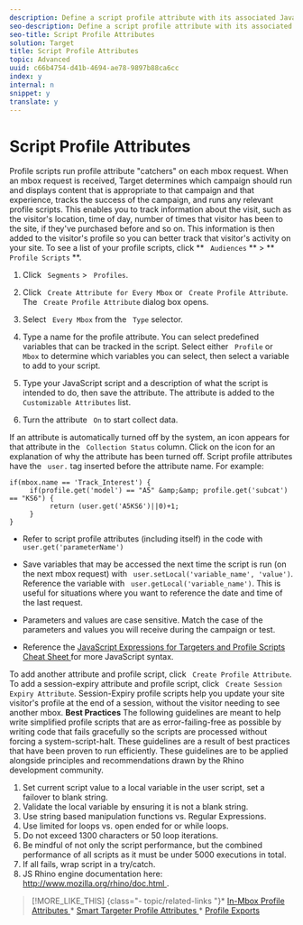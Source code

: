 ```yaml
---
description: Define a script profile attribute with its associated JavaScript code snippet on the Profile Attributes page.
seo-description: Define a script profile attribute with its associated JavaScript code snippet on the Profile Attributes page.
seo-title: Script Profile Attributes
solution: Target
title: Script Profile Attributes
topic: Advanced
uuid: c66b4754-d41b-4694-ae78-9897b88ca6cc
index: y
internal: n
snippet: y
translate: y
---
```


# Script Profile Attributes

Profile scripts run profile attribute "catchers" on each mbox request. When an mbox request is received, Target determines which campaign should run and displays content that is appropriate to that campaign and that experience, tracks the success of the campaign, and runs any relevant profile scripts. This enables you to track information about the visit, such as the visitor's location, time of day, number of times that visitor has been to the site, if they've purchased before and so on. This information is then added to the visitor's profile so you can better track that visitor's activity on your site.
To see a list of your profile scripts, click ** ` Audiences` ** > ** ` Profile Scripts` **. 

1. Click ` Segments` > ` Profiles`.
1. Click ` Create Attribute for Every Mbox` or ` Create Profile Attribute`. The ` Create Profile Attribute` dialog box opens. 

1. Select ` Every Mbox` from the ` Type` selector.
1. Type a name for the profile attribute. You can select predefined variables that can be tracked in the script. Select either ` Profile` or ` Mbox` to determine which variables you can select, then select a variable to add to your script. 

1. Type your JavaScript script and a description of what the script is intended to do, then save the attribute. The attribute is added to the ` Customizable Attributes` list. 

1. Turn the attribute ` On` to start collect data.

If an attribute is automatically turned off by the system, an icon appears for that attribute in the ` Collection Status` column. Click on the icon for an explanation of why the attribute has been turned off. 
Script profile attributes have the ` user.` tag inserted before the attribute name. For example: 

```
if(mbox.name == 'Track_Interest') { 
     if(profile.get('model') == "A5" &amp;&amp; profile.get('subcat') == "KS6") { 
          return (user.get('A5KS6')||0)+1; 
     } 
}
```


* Refer to script profile attributes (including itself) in the code with ` user.get('parameterName')`
* Save variables that may be accessed the next time the script is run (on the next mbox request) with ` user.setLocal('variable_name', 'value')`. Reference the variable with ` user.getLocal('variable_name')`. This is useful for situations where you want to reference the date and time of the last request. 

* Parameters and values are case sensitive. Match the case of the parameters and values you will receive during the campaign or test.

* Reference the [ JavaScript Expressions for Targeters and Profile Scripts Cheat Sheet ](http://marketing.adobe.com/resources/help/en_US/tnt/pdf/js_expression_cheat_sheet.pdf) for more JavaScript syntax.

To add another attribute and profile script, click ` Create Profile Attribute`. 
To add a session-expiry attribute and profile script, click ` Create Session Expiry Attribute`. Session-Expiry profile scripts help you update your site visitor's profile at the end of a session, without the visitor needing to see another mbox. 
**Best Practices** 
The following guidelines are meant to help write simplified profile scripts that are as error-failing-free as possible by writing code that fails gracefully so the scripts are processed without forcing a system-script-halt. These guidelines are a result of best practices that have been proven to run efficiently. These guidelines are to be applied alongside principles and recommendations drawn by the Rhino development community.

1. Set current script value to a local variable in the user script, set a failover to blank string.
1. Validate the local variable by ensuring it is not a blank string.
1. Use string based manipulation functions vs. Regular Expressions.
1. Use limited for loops vs. open ended for or while loops.
1. Do not exceed 1300 characters or 50 loop iterations.
1. Be mindful of not only the script performance, but the combined performance of all scripts as it must be under 5000 executions in total.
1. If all fails, wrap script in a try/catch.
1. JS Rhino engine documentation here: [ http://www.mozilla.org/rhino/doc.html ](http://www.mozilla.org/rhino/doc.html).

>[!MORE_LIKE_THIS] {class="- topic/related-links "}* [ In-Mbox Profile Attributes ](c_Using_In-Mbox_Profile_Parameters.md#concept_D8394323B5EC4E40BADFA03585A1307F)* [ Smart Targeter Profile Attributes ](c_Using_Smart_Targeter_Profile_Parameters.md#concept_C62023564BA94591A7109662E20CEC5D)* [ Profile Exports ](c_Profile_Exports.md#concept_85A8548182E94590BE36FE56B4C019F7)